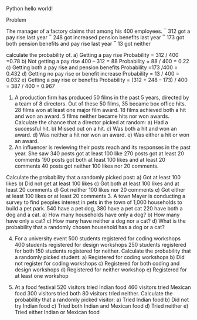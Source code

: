Python
hello world!

Problem 

The manager of a factory claims that among his 400 employees.
‾ 312 got a pay rise last year
‾ 248 got increased pension benefits last year
‾ 173 got both pension benefits and pay rise last year
‾ 13 got neither

calculate the probability of.
a)	Getting a pay rise
Probability = 312 / 400 =0.78
b)	Not getting a pay rise
400 – 312 = 88
Probability = 88 / 400 = 0.22
c)	Getting both a pay rise and pension benefits
Probability =173 /400 = 0.432
d)	Getting no pay rise or benefit increase
Probability = 13 / 400 = 0.032
e)	Getting a pay rise or benefits
Probability = (312 + 248 – 173) / 400
= 387 / 400 = 0.967



1.	A production firm has produced 50 films in the past 5 years, directed by a team of 8 directors. Out of these 50 films, 35 became box office hits. 28 films won at least one major film award. 18 films achieved both a hit and won an award. 5 films neither became hits nor won awards.
Calculate the chance that a director picked at random:
a) Had a successful hit.
b) Missed out on a hit.
c) Was both a hit and won an award.
d) Was neither a hit nor won an award.
e) Was either a hit or won an award.
2.	An influencer is reviewing their posts reach and its responses in the past year. She saw 340 posts got at least 100 like 270 posts got at least 20 comments 190 posts got both at least 100 likes and at least 20 comments 40 posts got neither 100 likes nor 20 comments.

Calculate the probability that a randomly picked post:
a) Got at least 100 likes
b) Did not get at least 100 likes
c) Got both at least 100 likes and at least 20 comments
d) Got neither 100 likes nor 20 comments
e) Got either at least 100 likes or at least 20 comments
3.	A town Mayer is conducting a survey to find peoples interest in pets in the town of 1,000 households to build a pet park. 540 have a pet dog, 380 have a pet cat 220 have both a dog and a cat.
a) How many households have only a dog?
b) How many have only a cat?
c) How many have neither a dog nor a cat?
d) What is the probability that a randomly chosen household has a dog or a cat?

4.	For a university event 500 students registered for coding workshops 400 students registered for design workshops 250 students registered for both 150 students registered for neither.
Calculate the probability that a randomly picked student:
a) Registered for coding workshops
b) Did not register for coding workshops
c) Registered for both coding and design workshops
d) Registered for neither workshop
e) Registered for at least one workshop


5.	At a food festival 520 visitors tried Indian food 460 visitors tried Mexican food 300 visitors tried both 80 visitors tried neither.
Calculate the probability that a randomly picked visitor:
a) Tried Indian food
b) Did not try Indian food
c) Tried both Indian and Mexican food
d) Tried neither
e) Tried either Indian or Mexican food
